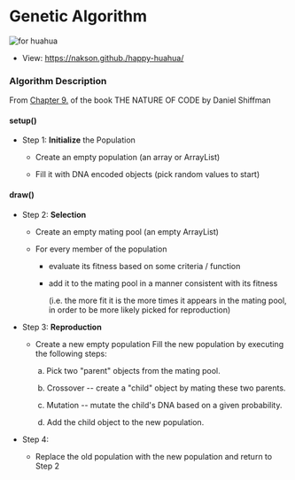 # Genetic Algorithm

![for huahua](https://img.shields.io/badge/%F0%9F%8E%88for%20Huahua-2021-brightgreen?&logo=Ghostery)
- View: https://nakson.github./happy-huahua/

### Algorithm Description

From [Chapter 9.](https://natureofcode.com/book/chapter-9-the-evolution-of-code/) of the book THE NATURE OF CODE by Daniel Shiffman

#### setup()

- Step 1: **Initialize** the Population

  - Create an empty population (an array or ArrayList)

  - Fill it with DNA encoded objects (pick random values to start)

#### draw()

- Step 2: **Selection**

  - Create an empty mating pool (an empty ArrayList)

  - For every member of the population

    - evaluate its fitness based on some criteria / function

    - add it to the mating pool in a manner consistent with its fitness

      (i.e. the more fit it is the more times it appears in the mating pool, in order to be more likely picked for reproduction)

- Step 3: **Reproduction**

  - Create a new empty population Fill the new population by executing the following steps:

    ​ a. Pick two "parent" objects from the mating pool.

    ​ b. Crossover -- create a "child" object by mating these two parents.

    ​ c. Mutation -- mutate the child's DNA based on a given probability.

    ​ d. Add the child object to the new population.

- Step 4:
  - Replace the old population with the new population and return to Step 2

